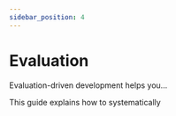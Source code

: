 ```yaml
---
sidebar_position: 4
---
```


# Evaluation

Evaluation-driven development helps you...

This guide explains how to systematically 